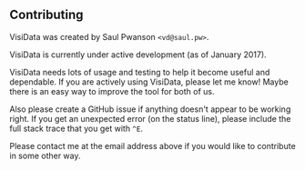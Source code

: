 ## Contributing

VisiData was created by Saul Pwanson `<vd@saul.pw>`.

VisiData is currently under active development (as of January 2017).

VisiData needs lots of usage and testing to help it become useful and dependable.  If you are actively using VisiData, please let me know!  Maybe there is an easy way to improve the tool for both of us.

Also please create a GitHub issue if anything doesn't appear to be working right.
If you get an unexpected error (on the status line), please include the full stack trace that you get with `^E`.

Please contact me at the email address above if you would like to contribute in some other way.
